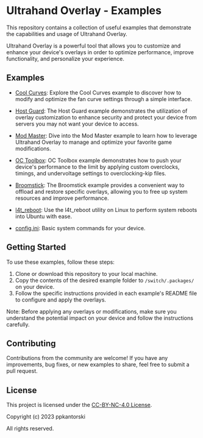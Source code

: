 # Ultrahand Overlay - Examples

This repository contains a collection of useful examples that demonstrate the capabilities and usage of Ultrahand Overlay.

Ultrahand Overlay is a powerful tool that allows you to customize and enhance your device's overlays in order to optimize performance, improve functionality, and personalize your experience.

## Examples

- [Cool Curves](Cool%20Curves/README.md): Explore the Cool Curves example to discover how to modify and optimize the fan curve settings through a simple interface.

- [Host Guard](Host%20Guard/README.md): The Host Guard example demonstrates the utilization of overlay customization to enhance security and protect your device from servers you may not want your device to access.

- [Mod Master](Mod%20Master/README.md): Dive into the Mod Master example to learn how to leverage Ultrahand Overlay to manage and optimize your favorite game modifications.

- [OC Toolbox](OC%20Toolbox/README.md): OC Toolbox example demonstrates how to push your device's performance to the limit by applying custom overclocks, timings, and undervoltage settings to overclocking-kip files.

- [Broomstick](Broomstick/README.md): The Broomstick example provides a convenient way to offload and restore specific overlays, allowing you to free up system resources and improve performance.

- [l4t_reboot](l4t_reboot/README.md): Use the l4t_reboot utility on Linux to perform system reboots into Ubuntu with ease.

- [config.ini](https://github.com/ppkantorski/Ultrahand-Overlay/blob/main/examples/config.ini): Basic system commands for your device.

## Getting Started

To use these examples, follow these steps:

1. Clone or download this repository to your local machine.
2. Copy the contents of the desired example folder to `/switch/.packages/` on your device.
3. Follow the specific instructions provided in each example's README file to configure and apply the overlays.

Note: Before applying any overlays or modifications, make sure you understand the potential impact on your device and follow the instructions carefully.

## Contributing

Contributions from the community are welcome! If you have any improvements, bug fixes, or new examples to share, feel free to submit a pull request.

## License

This project is licensed under the [CC-BY-NC-4.0 License](LICENSE).

Copyright (c) 2023 ppkantorski

All rights reserved.
